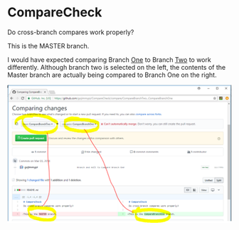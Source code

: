 # CompareCheck
Do cross-branch compares work properly?

This is the MASTER branch.

I would have expected comparing Branch [One](https://github.com/gojimmypi/CompareCheck/tree/CompareBranchOne) to Branch [Two](https://github.com/gojimmypi/CompareCheck/tree/CompareBranchTwo) to work differently. Although branch two is selected on the left, the contents of the Master branch are actually being compared to Branch One on the right. 


![Image of GitCompare](https://raw.githubusercontent.com/gojimmypi/CompareCheck/master/GitCompare.PNG)
